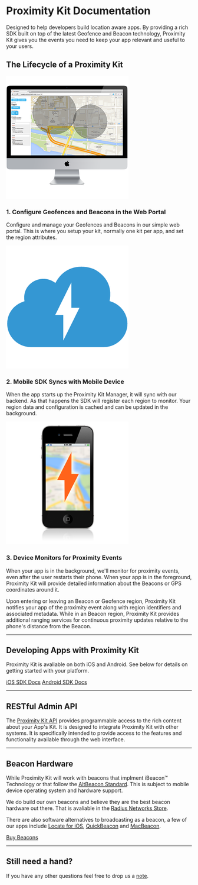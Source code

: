 # Proximity Kit Documentation

Designed to help developers build location aware apps. By providing a rich SDK built on top of the latest Geofence and Beacon technology, Proximity Kit gives you the events you need to keep your app relevant and useful to your users.


## The Lifecycle of a Proximity Kit

<div class="tiles clearfix">
  <div class="tile">
    <img class="tile-image" src="pk-configure.png">
    <h3>1. Configure Geofences and Beacons in the Web Portal</h3>
    <p>Configure and manage your Geofences and Beacons in our simple web portal. This is where you setup your kit, normally one kit per app, and set the region attributes.</p>
  </div>
  <div class="tile">
    <img class="tile-image" src="pk-cloud.png">
    <h3> 2. Mobile SDK Syncs with Mobile Device </h3>
    <p> When the app starts up the Proximity Kit Manager, it will sync with our backend. As that happens the SDK will register each region to monitor. Your region data and configuration is cached and can be updated in the background.</p>
  </div>
  <div class="tile">
    <img class="tile-image" src="pk-monitor.png">
    <h3> 3. Device Monitors for Proximity Events </h3>
    <p> When your app is in the background, we'll monitor for proximity events, even after the user restarts their phone. When your app is in the foreground, Proximity Kit will provide detailed information about the Beacons or GPS coordinates around it.</p>
  </div>
</div>

Upon entering or leaving an Beacon or Geofence region, Proximity Kit notifies your app of the proximity event along with region identifiers and associated metadata. While in an Beacon region, Proximity Kit provides additional ranging services for continuous proximity updates relative to the phone's distance from the Beacon.

---

## Developing Apps with Proximity Kit

Proximity Kit is avaliable on both iOS and Android. See below for details on getting started with your platform.

<a class="btn" href="ios">iOS SDK Docs</a> <a class="btn" href="android">Android SDK Docs</a>

---

## RESTful Admin API

The [Proximity Kit API](api) provides programmable access to the rich content about your App's Kit. It is designed to integrate Proximity Kit with other systems. It is specifically intended to provide access to the features and functionality available through the web interface.


---

## Beacon Hardware

While Proximity Kit will work with beacons that implment iBeacon™ Technology or that follow the [AltBeacon Standard](http://altbeacon.org/). This is subject to mobile device operating system and hardware support.

We do build our own beacons and believe they are the best beacon hardware out there. That is avaliable in the [Radius Networks Store](http://store.radiusnetworks.com/).

There are also software alternatives to broadcasting as a beacon, a few of our apps include [Locate for iOS](http://store.radiusnetworks.com/collections/all/products/locate-ibeacon-app), [QuickBeacon](http://store.radiusnetworks.com/collections/software/products/quickbeacon) and [MacBeacon](http://store.radiusnetworks.com/collections/all/products/macbeacon).


<a class="btn" href="http://store.radiusnetworks.com/">Buy Beacons</a>

---


## Still need a hand?

If you have any other questions feel free to drop us a [note](mailto:support@radiusnetworks.com).

